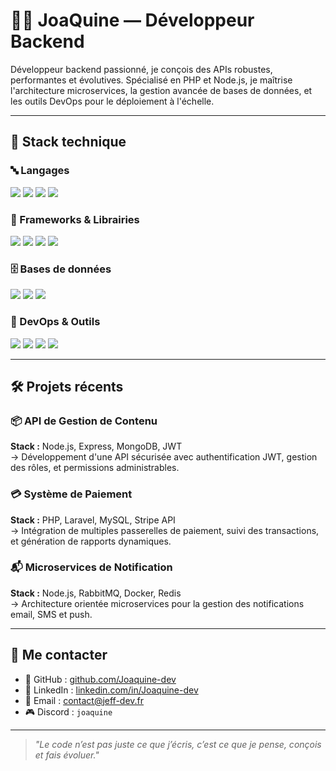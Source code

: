 # 👨‍💻 JoaQuine — Développeur Backend

Développeur backend passionné, je conçois des APIs robustes, performantes et évolutives. Spécialisé en PHP et Node.js, je maîtrise l'architecture microservices, la gestion avancée de bases de données, et les outils DevOps pour le déploiement à l'échelle.

---

## 🧰 Stack technique

### 🔤 Langages  
<img src="https://img.shields.io/badge/PHP-777BB4?style=for-the-badge&logo=php&logoColor=white"/>  
<img src="https://img.shields.io/badge/JavaScript-F7DF1E?style=for-the-badge&logo=javascript&logoColor=black"/>  
<img src="https://img.shields.io/badge/TypeScript-3178C6?style=for-the-badge&logo=typescript&logoColor=white"/>  
<img src="https://img.shields.io/badge/SQL-4479A1?style=for-the-badge&logo=mysql&logoColor=white"/>

### 🧱 Frameworks & Librairies  
<img src="https://img.shields.io/badge/Symfony-000000?style=for-the-badge&logo=symfony&logoColor=white"/>  
<img src="https://img.shields.io/badge/Laravel-FF2D20?style=for-the-badge&logo=laravel&logoColor=white"/>  
<img src="https://img.shields.io/badge/AdonisJS-220052?style=for-the-badge&logo=adonisjs&logoColor=white"/>  
<img src="https://img.shields.io/badge/Next.js-000000?style=for-the-badge&logo=next.js&logoColor=white"/>

### 🗄️ Bases de données  
<img src="https://img.shields.io/badge/PostgreSQL-4169E1?style=for-the-badge&logo=postgresql&logoColor=white"/>  
<img src="https://img.shields.io/badge/MongoDB-47A248?style=for-the-badge&logo=mongodb&logoColor=white"/>  
<img src="https://img.shields.io/badge/Redis-DC382D?style=for-the-badge&logo=redis&logoColor=white"/>

### 🚀 DevOps & Outils  
<img src="https://img.shields.io/badge/Docker-2496ED?style=for-the-badge&logo=docker&logoColor=white"/>  
<img src="https://img.shields.io/badge/Git-F05032?style=for-the-badge&logo=git&logoColor=white"/>  
<img src="https://img.shields.io/badge/AWS-232F3E?style=for-the-badge&logo=amazon-aws&logoColor=white"/>  
<img src="https://img.shields.io/badge/CI/CD-0A0A0A?style=for-the-badge&logo=githubactions&logoColor=white"/>

---

## 🛠️ Projets récents

### 📦 API de Gestion de Contenu
**Stack :** Node.js, Express, MongoDB, JWT  
→ Développement d'une API sécurisée avec authentification JWT, gestion des rôles, et permissions administrables.

### 💳 Système de Paiement
**Stack :** PHP, Laravel, MySQL, Stripe API  
→ Intégration de multiples passerelles de paiement, suivi des transactions, et génération de rapports dynamiques.

### 📬 Microservices de Notification
**Stack :** Node.js, RabbitMQ, Docker, Redis  
→ Architecture orientée microservices pour la gestion des notifications email, SMS et push.

---

## 🤝 Me contacter

- 🔗 GitHub : [github.com/Joaquine-dev](https://github.com/Joaquine-dev)  
- 💼 LinkedIn : [linkedin.com/in/Joaquine-dev](https://linkedin.com/in/Joaquine-dev)  
- 📧 Email : [contact@jeff-dev.fr](mailto:contact@jeff-dev.fr)  
- 🎮 Discord : `joaquine`

---

> *"Le code n’est pas juste ce que j’écris, c’est ce que je pense, conçois et fais évoluer."*
